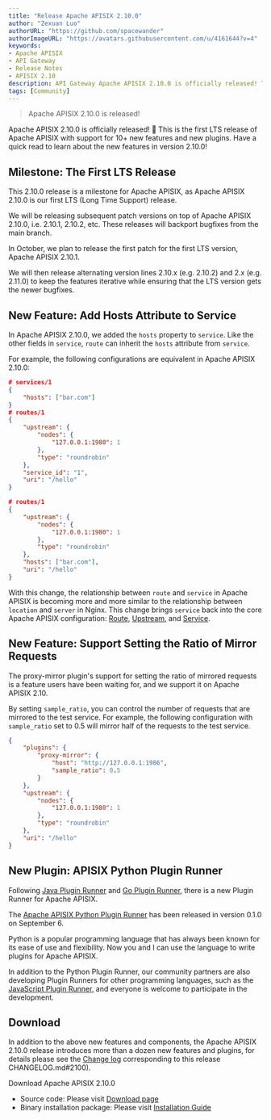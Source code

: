 ```yaml
---
title: "Release Apache APISIX 2.10.0"
author: "Zexuan Luo"
authorURL: "https://github.com/spacewander"
authorImageURL: "https://avatars.githubusercontent.com/u/4161644?v=4"
keywords:
- Apache APISIX
- API Gateway
- Release Notes
- APISIX 2.10
description: API Gateway Apache APISIX 2.10.0 is officially released! This is the first LTS release of Apache APISIX and supports more than 10 features and plugins at the same time.
tags: [Community]
---
```


> Apache APISIX 2.10.0 is released!

<!--truncate-->

Apache APISIX 2.10.0 is officially released! 🎉 This is the first LTS release of Apache APISIX with support for 10+ new features and new plugins. Have a quick read to learn about the new features in version 2.10.0!

## Milestone: The First LTS Release

This 2.10.0 release is a milestone for Apache APISIX, as Apache APISIX 2.10.0 is our first LTS (Long Time Support) release.

We will be releasing subsequent patch versions on top of Apache APISIX 2.10.0, i.e. 2.10.1, 2.10.2, etc. These releases will backport bugfixes from the main branch.

In October, we plan to release the first patch for the first LTS version, Apache APISIX 2.10.1.

We will then release alternating version lines 2.10.x (e.g. 2.10.2) and 2.x (e.g. 2.11.0) to keep the features iterative while ensuring that the LTS version gets the newer bugfixes.

## New Feature: Add Hosts Attribute to Service

In Apache APISIX 2.10.0, we added the `hosts` property to `service`. Like the other fields in `service`, `route` can inherit the `hosts` attribute from `service`.

For example, the following configurations are equivalent in Apache APISIX 2.10.0:

```json
# services/1
{
    "hosts": ["bar.com"]
}
# routes/1
{
    "upstream": {
        "nodes": {
            "127.0.0.1:1980": 1
        },
        "type": "roundrobin"
    },
    "service_id": "1",
    "uri": "/hello"
}
```

```json
# routes/1
{
    "upstream": {
        "nodes": {
            "127.0.0.1:1980": 1
        },
        "type": "roundrobin"
    },
    "hosts": ["bar.com"],
    "uri": "/hello"
}
```

With this change, the relationship between `route` and `service` in Apache APISIX is becoming more and more similar to the relationship between `location` and `server` in Nginx. This change brings `service` back into the core Apache APISIX configuration: [Route](http://apisix.apache.org/docs/apisix/terminology/route), [Upstream](http://apisix.apache.org/docs/apisix/terminology/upstream), and [Service](http://apisix.apache.org/docs/apisix/terminology/service).

## New Feature: Support Setting the Ratio of Mirror Requests

The proxy-mirror plugin's support for setting the ratio of mirrored requests is a feature users have been waiting for, and we support it on Apache APISIX 2.10.

By setting `sample_ratio`, you can control the number of requests that are mirrored to the test service. For example, the following configuration with `sample_ratio` set to 0.5 will mirror half of the requests to the test service.

```json
{
    "plugins": {
        "proxy-mirror": {
            "host": "http://127.0.0.1:1986",
            "sample_ratio": 0.5
        }
    },
    "upstream": {
        "nodes": {
            "127.0.0.1:1980": 1
        },
        "type": "roundrobin"
    },
    "uri": "/hello"
}
```

## New Plugin: APISIX Python Plugin Runner

Following [Java Plugin Runner](https://apisix.apache.org/blog/2021/06/21/use-Java-to-write-Apache-APISIX-plugins/) and [Go Plugin Runner](https://apisix.apache.org/blog/2021/08/19/go-makes-Apache-APISIX-better/), there is a new Plugin Runner for Apache APISIX.

The [Apache APISIX Python Plugin Runner](https://github.com/apache/apisix-python-plugin-runner) has been released in version 0.1.0 on September 6.

Python is a popular programming language that has always been known for its ease of use and flexibility. Now you and I can use the language to write plugins for Apache APISIX.

In addition to the Python Plugin Runner, our community partners are also developing Plugin Runners for other programming languages, such as the [JavaScript Plugin Runner](https://github.com/zenozeng/apisix-javascript-plugin-runner), and everyone is welcome to participate in the development.

## Download

In addition to the above new features and components, the Apache APISIX 2.10.0 release introduces more than a dozen new features and plugins, for details please see the [Change log](https://github.com/apache/apisix/blob/release/2.10/) corresponding to this release CHANGELOG.md#2100).

Download Apache APISIX 2.10.0

- Source code: Please visit [Download page](https://apisix.apache.org/downloads/)
- Binary installation package: Please visit [Installation Guide](https://apisix.apache.org/docs/apisix/how-to-build/)
